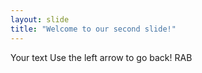 ```yaml
---
layout: slide
title: "Welcome to our second slide!"
---
```

Your text
Use the left arrow to go back!   RAB
